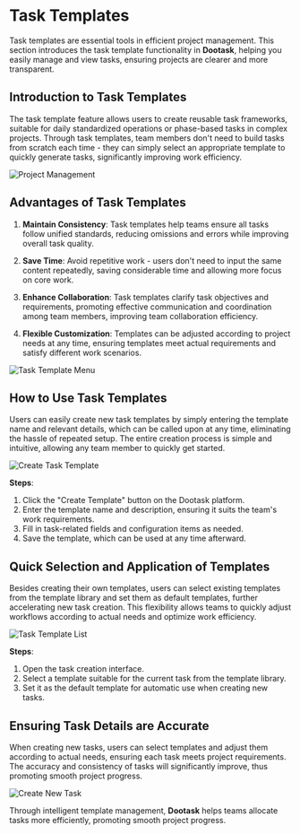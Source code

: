 # Task Templates

Task templates are essential tools in efficient project management. This section introduces the task template functionality in **Dootask**, helping you easily manage and view tasks, ensuring projects are clearer and more transparent.

## Introduction to Task Templates
The task template feature allows users to create reusable task frameworks, suitable for daily standardized operations or phase-based tasks in complex projects. Through task templates, team members don't need to build tasks from scratch each time - they can simply select an appropriate template to quickly generate tasks, significantly improving work efficiency.

![Project Management](/images/en/pro_task_tmpl_pic_1.png)

## Advantages of Task Templates
1. **Maintain Consistency**: Task templates help teams ensure all tasks follow unified standards, reducing omissions and errors while improving overall task quality.
   
2. **Save Time**: Avoid repetitive work - users don't need to input the same content repeatedly, saving considerable time and allowing more focus on core work.

3. **Enhance Collaboration**: Task templates clarify task objectives and requirements, promoting effective communication and coordination among team members, improving team collaboration efficiency.

4. **Flexible Customization**: Templates can be adjusted according to project needs at any time, ensuring templates meet actual requirements and satisfy different work scenarios.

![Task Template Menu](/images/en/pro_task_tmpl_pic_2.png)

## How to Use Task Templates
Users can easily create new task templates by simply entering the template name and relevant details, which can be called upon at any time, eliminating the hassle of repeated setup. The entire creation process is simple and intuitive, allowing any team member to quickly get started.

![Create Task Template](/images/en/pro_task_tmpl_pic_3.png)

**Steps**:
1. Click the "Create Template" button on the Dootask platform.
2. Enter the template name and description, ensuring it suits the team's work requirements.
3. Fill in task-related fields and configuration items as needed.
4. Save the template, which can be used at any time afterward.

## Quick Selection and Application of Templates
Besides creating their own templates, users can select existing templates from the template library and set them as default templates, further accelerating new task creation. This flexibility allows teams to quickly adjust workflows according to actual needs and optimize work efficiency.

![Task Template List](/images/en/pro_task_tmpl_pic_4.png)

**Steps**:
1. Open the task creation interface.
2. Select a template suitable for the current task from the template library.
3. Set it as the default template for automatic use when creating new tasks.

## Ensuring Task Details are Accurate
When creating new tasks, users can select templates and adjust them according to actual needs, ensuring each task meets project requirements. The accuracy and consistency of tasks will significantly improve, thus promoting smooth project progress.

![Create New Task](/images/en/pro_task_tmpl_pic_5.png)

Through intelligent template management, **Dootask** helps teams allocate tasks more efficiently, promoting smooth project progress.